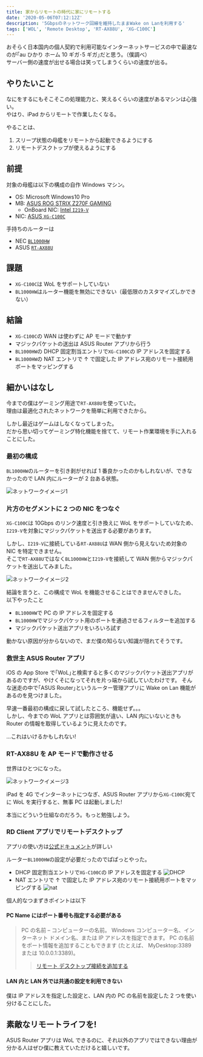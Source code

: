 ```yaml
---
title: 家からリモートの時代に家にリモートする
date: '2020-05-06T07:12:12Z'
description: '5Gbpsのネットワーク回線を維持したままWake on Lanを利用する'
tags: ['WOL', 'Remote Desktop', 'RT-AX88U', 'XG-C100C']
---
```


おそらく日本国内の個人契約で利用可能なインターネットサービスの中で最速なのが｢au ひかり ホーム 10 ギガ･5 ギガ｣だと思う。（僕調べ）  
サーバー側の速度が出せる場合は笑ってしまうくらいの速度が出る。

## やりたいこと

なにをするにもそこそこの処理能力と、笑えるくらいの速度があるマシンは心強い。  
やはり、iPad からリモートで作業したくなる。

やることは、

1. スリープ状態の母艦をリモートから起動できるようにする
2. リモートデスクトップが使えるようにする

## 前提

対象の母艦は以下の構成の自作 Windows マシン。

- OS: Microsoft Windows10 Pro
- MB: [ASUS ROG STRIX Z270F GAMING](https://www.asus.com/jp/Motherboards/ROG-STRIX-Z270F-GAMING/)
  - OnBoard NIC: [Intel `I219-V`](https://www.intel.co.jp/content/www/jp/ja/products/network-io/ethernet/controllers/connection-i219-v.html)
- NIC: [ASUS `XG-C100C`](https://www.asus.com/jp/Networking/XG-C100C/)

手持ちのルーターは

- NEC [`BL1000HW`](https://www.aterm.jp/kddi/1000hw/)
- ASUS [`RT-AX88U`](https://www.asus.com/jp/Networking/RT-AX88U/overview/)

## 課題

- `XG-C100C`は WoL をサポートしていない
- `BL1000HW`はルーター機能を無効にできない（最低限のカスタマイズしかできない）

## 結論

- `XG-C100C`の WAN は使わずに AP モードで動かす
- マジックパケットの送出は ASUS Router アプリから行う
- `BL1000HW`の DHCP 固定割当エントリで`XG-C100C`の IP アドレスを固定する
- `BL1000HW`の NAT エントリで ↑ で固定した IP アドレス宛のリモート接続用ポートをマッピングする

## 細かいはなし

今までの僕はゲーミング用途で`RT-AX88U`を使っていた。  
理由は最適化されたネットワークを簡単に利用できたから。

しかし最近はゲームはしなくなってしまった。  
だから思い切ってゲーミング特化機能を捨てて、リモート作業環境を手に入れることにした。

### 最初の構成

`BL1000HW`のルーターを引き剥がせれば 1 番良かったのかもしれないが、できなかったので LAN 内にルーターが 2 台ある状態。

![ネットワークイメージ1](./net.jpg)

### 片方のセグメントに 2 つの NIC をつなぐ

`XG-C100C`は 10Gbps のリンク速度と引き換えに WoL をサポートしていなため、`I219-V`を対象にマジックパケットを送出する必要があります。

しかし、`I219-V`に接続している`RT-AX88U`は WAN 側から見えないため対象の NIC を特定できません。  
そこで`RT-AX88U`ではなく`BL1000HW`と`I219-V`を接続して WAN 側からマジックパケットを送出してみました。

![ネットワークイメージ2](./net2.jpg)

結論を言うと、この構成で WoL を機能させることはできませんできした。  
以下やったこと

- `BL1000HW`で PC の IP アドレスを固定する
- `BL1000HW`でマジックパケット用のポートを通過させるフィルターを追加する
- マジックパケット送出アプリをいろいろ試す

動かない原因が分からないので、まだ僕の知らない知識が隠れてそうです。

### 救世主 ASUS Router アプリ

iOS の App Store で｢WoL｣と検索すると多くのマジックパケット送出アプリがあるのですが、やけくそになってそれを片っ端から試していたわけです。
そんな迷走の中で｢ASUS Router｣というルーター管理アプリに Wake on Lan 機能があるのを見つけました。

早速一番最初の構成に戻して試したところ、機能せず。。。  
しかし、今までの WoL アプリとは雰囲気が違い、LAN 内にいないときも Router の情報を取得しているように見えたのです。

...これはいけるかもしれない!

### RT-AX88U を AP モードで動作させる

世界はひとつになった。

![ネットワークイメージ3](./net3.jpg)

iPad を 4G でインターネットにつなぎ、ASUS Router アプリから`XG-C100C`宛てに WoL を実行すると、無事 PC は起動しました!

本当にどういう仕組なのだろう。もっと勉強しよう。

### RD Client アプリでリモートデスクトップ

アプリの使い方は[公式ドキュメント](https://docs.microsoft.com/ja-jp/windows-server/remote/remote-desktop-services/clients/remote-desktop-clients)が詳しい

ルーター`BL1000HW`の設定が必要だったのでぱぱっとやった。

- DHCP 固定割当エントリで`XG-C100C`の IP アドレスを固定する
  ![DHCP](./dhcp.jpg)
- NAT エントリで ↑ で固定した IP アドレス宛のリモート接続用ポートをマッピングする
  ![nat](./nat.jpg)

個人的なつまずきポイントは以下

#### PC Name にはポート番号も指定する必要がある

> PC の名前 – コンピューターの名前。 Windows コンピューター名、インターネット ドメイン名、または IP アドレスを指定できます。 PC の名前をポート情報を追加することもできます (たとえば、 MyDesktop:3389 または 10.0.0.1:3389)。
>
> > [リモート デスクトップ接続を追加する](https://docs.microsoft.com/ja-jp/windows-server/remote/remote-desktop-services/clients/remote-desktop-ios#add-a-remote-desktop-connection)

#### LAN 内と LAN 外では共通の設定を利用できない

僕は IP アドレスを指定した設定と、LAN 内の PC の名前を設定した 2 つを使い分けることにした。

## 素敵なリモートライフを!

ASUS Router アプリは WoL できるのに、それ以外のアプリではできない理由が分かる人はぜひ僕に教えていただけると嬉しいです。
